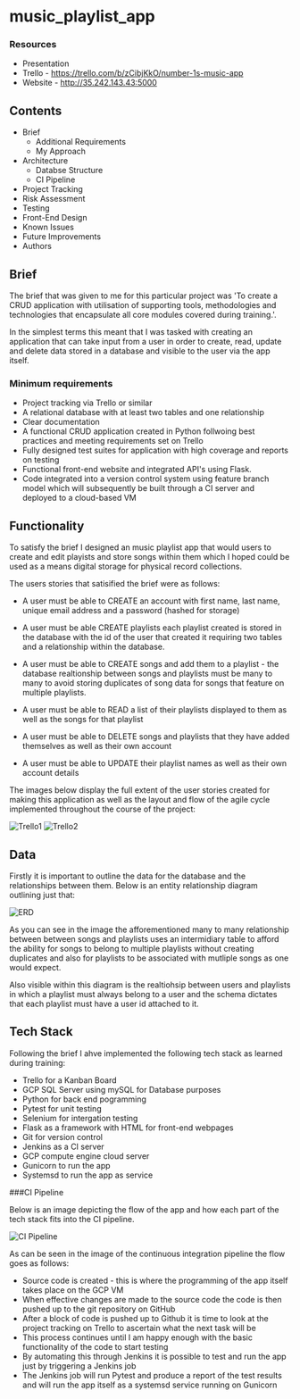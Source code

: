 # music_playlist_app

### Resources

* Presentation
* Trello - https://trello.com/b/zCibjKkO/number-1s-music-app
* Website - http://35.242.143.43:5000


## Contents 

* Brief
  * Additional Requirements
  * My Approach
* Architecture
  * Databse Structure
  * CI Pipeline
* Project Tracking
* Risk Assessment
* Testing 
* Front-End Design
* Known Issues
* Future Improvements
* Authors

## Brief

The brief that was given to me for this particular project was 'To create a CRUD application with utilisation of supporting tools, methodologies and technologies that encapsulate all core modules covered during training.'. 

In the simplest terms this meant that I was tasked with creating an application that can take input from a user in order to create, read, update and delete data stored in a database and visible to the user via the app itself.

### Minimum requirements

* Project tracking via Trello or similar
* A relational database with at least two tables and one relationship
* Clear documentation 
* A functional CRUD application created in Python follwoing best practices and meeting requirements set on Trello
* Fully designed test suites for application with high coverage and reports on testing
* Functional front-end website and integrated API's using Flask.
* Code integrated into a version control system using feature branch model which will subsequently be built through a CI server and deployed to a cloud-based VM

## Functionality

To satisfy the brief I designed an music playlist app that would users to create and edit playists and store songs within them which I hoped could be used as a means digital storage for physical record collections. 

The users stories that satisified the brief were as follows:

* A user must be able to CREATE an account with first name, last name, unique email address and a password (hashed for storage)

* A user must be able CREATE playlists each playlist created is stored in the database with the id of the user that created it requiring two tables and a relationship within the database.

* A user must be able to CREATE songs and add them to a playlist - the database realtionship between songs and playlists must be many to many to avoid storing duplicates of song data for songs that feature on multiple playlists.

* A user must be able to READ a list of their playlists displayed to them as well as the songs for that playlist

* A user must be able to DELETE songs and playlists that they have added themselves as well as their own account

* A user must be able to UPDATE their playlist names as well as their own account details 

The images below display the full extent of the user stories created for making this application as well as the layout and flow of the agile cycle implemented throughout the course of the project:

![Trello1](https://user-images.githubusercontent.com/56595709/85229389-4e3f3480-b3e1-11ea-9a10-c69106a355c3.png)
![Trello2](https://user-images.githubusercontent.com/56595709/85229384-497a8080-b3e1-11ea-81c4-91f90f5fadd6.png)

## Data

Firstly it is important to outline the data for the database and the relationships between them. Below is an entity relationship diagram outlining just that:

![ERD](https://user-images.githubusercontent.com/56595709/85230226-b2b0c280-b3e6-11ea-8834-0fade483c8a8.jpg)

As you can see in the image the afforementioned many to many relationship between between songs and playlists uses an intermidiary table to afford the ability for songs to belong to multiple playlists without creating duplicates and also for playlists to be associated with mutliple songs as one would expect.

Also visible within this diagram is the realtiohsip between users and playlists in which a playlist must always belong to a user and the schema dictates that each playlist must have a user id attached to it.  

## Tech Stack

Following the brief I ahve implemented the following tech stack as learned during training: 

* Trello for a Kanban Board
* GCP SQL Server using mySQL for Database purposes
* Python for back end pogramming
* Pytest for unit testing
* Selenium for intergation testing
* Flask as a framework with HTML for front-end webpages
* Git for version control
* Jenkins as a CI server 
* GCP compute engine cloud server
* Gunicorn to run the app
* Systemsd to run the app as service 





###CI Pipeline

Below is an image depicting the flow of the app and how each part of the tech stack fits into the CI pipeline.

![CI Pipeline](https://user-images.githubusercontent.com/56595709/85229371-3ff11880-b3e1-11ea-95ae-694909481f6b.jpg)

As can be seen in the image of the continuous integration pipeline the flow goes as follows:

* Source code is created - this is where the programming of the app itself takes place on the GCP VM
* When effective changes are made to the source code the code is then pushed up to the git repository on GitHub
* After a block of code is pushed up to Github it is time to look at the project tracking on Trello to ascertain what the next task will be
* This process continues until I am happy enough with the basic functionality of the code to start testing
* By automating this through Jenkins it is possible to test and run the app just by triggering a Jenkins job
* The Jenkins job will run Pytest and produce a report of the test results and will run the app itself as a systemsd service running on Gunicorn




